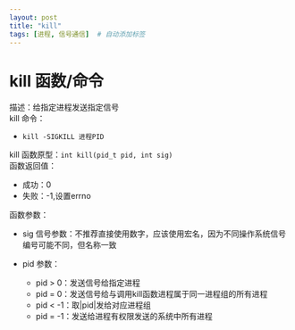 ```yaml
---
layout: post
title: "kill"
tags: [进程, 信号通信]  # 自动添加标签
---
```


# kill 函数/命令

描述：给指定进程发送指定信号  
kill 命令：

- `kill -SIGKILL 进程PID`

kill 函数原型：`int kill(pid_t pid, int sig)`  
函数返回值：

- 成功：0
- 失败：-1,设置errno

函数参数：

- sig 信号参数：不推荐直接使用数字，应该使用宏名，因为不同操作系统信号编号可能不同，但名称一致
- pid 参数：

  - pid > 0：发送信号给指定进程
  - pid = 0：发送信号给与调用kill函数进程属于同一进程组的所有进程
  - pid < -1：取|pid|发给对应进程组
  - pid = -1：发送给进程有权限发送的系统中所有进程
